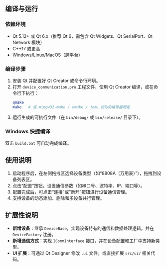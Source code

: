## 编译与运行

### 依赖环境

- Qt 5.12+ 或 Qt 6.x（推荐 Qt 6，需包含 Qt Widgets、Qt SerialPort、Qt Network 模块）
- C++17 或更高
- Windows/Linux/MacOS（跨平台）

### 编译步骤

1. 安装 Qt 并配置好 Qt Creator 或命令行环境。
2. 打开 `device_communication.pro` 工程文件，使用 Qt Creator 编译，或在命令行下执行：
   ```sh
   qmake
   make   # 或 mingw32-make / nmake / jom，视你的编译器而定
   ```
3. 运行生成的可执行文件（在 `bin/debug/` 或 `bin/release/` 目录下）。

### Windows 快捷编译

双击 `build.bat` 可自动完成编译。

## 使用说明

1. 启动程序后，在左侧拖拽区选择设备类型（如“8808A（万用表）”），拖拽到设备列表区。
2. 点击“配置”按钮，设置通信参数（如串口号、波特率、IP、端口等）。
3. 配置完成后，可点击“连接”或“断开”按钮进行设备通信管理。
4. 支持设备的动态添加、删除和多设备并行管理。

## 扩展性说明

- **新增设备**：继承 `DeviceBase`，实现设备特有的通信和数据处理逻辑，并在 `DeviceFactory` 注册。
- **新增通信方式**：实现 `ICommInterface` 接口，并在设备配置和工厂中支持新类型。
- **UI 扩展**：可通过 Qt Designer 修改 `.ui` 文件，或直接扩展 `src/ui/` 相关代码。
